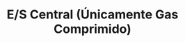 ---
title: "E/S Central (Únicamente Gas Comprimido)"
url: /caracas/e-s-central-unicamente-gas-comprimido/
shop: Allgemein
---